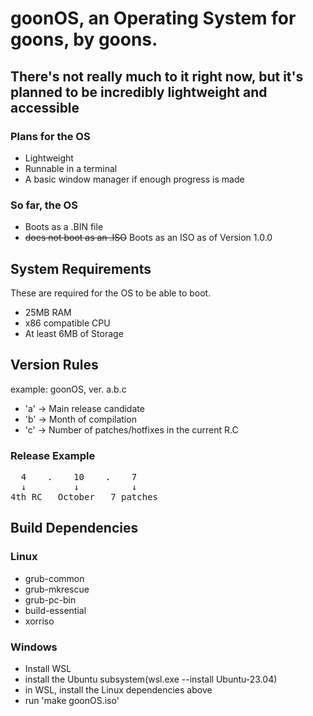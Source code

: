 # goonOS, an Operating System for goons, by goons.

There's not really much to it right now, but it's planned to be incredibly lightweight and accessible
-----------------------

### Plans for the OS

- Lightweight
- Runnable in a terminal
- A basic window manager if enough progress is made

### So far, the OS

- Boots as a .BIN file
- ~~does not boot as an .ISO~~ Boots as an ISO as of Version 1.0.0

System Requirements
---
These are required for the OS to be able to boot.

- 25MB RAM
- x86 compatible CPU
- At least 6MB of Storage

Version Rules
------

example: goonOS, ver. a.b.c

- 'a' → Main release candidate
- 'b' → Month of compilation
- 'c' → Number of patches/hotfixes in the current R.C

### Release Example
<pre>
  4    .    10    .    7  
  ↓         ↓          ↓  
4th RC   October   7 patches
</pre>

Build Dependencies
-----

### Linux

- grub-common
- grub-mkrescue
- grub-pc-bin 
- build-essential
- xorriso

### Windows

- Install WSL
- install the Ubuntu subsystem(wsl.exe --install Ubuntu-23.04)
- in WSL, install the Linux dependencies above
- run 'make goonOS.iso'
